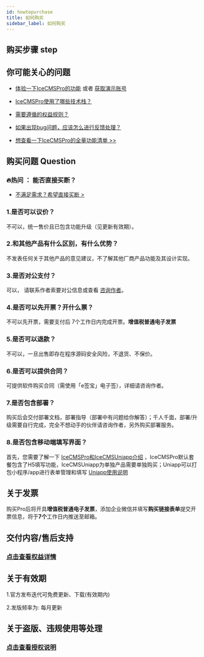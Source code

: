 ```yaml
---
id: howtopurchase
title: 如何购买
sidebar_label: 如何购买
---
```


## 购买步骤 step

<!-- ![](https://doc.tduckcloud.com/assets/img4.f18a8cda.png) -->

## 你可能关心的问题

+   [体验一下IceCMSPro的功能](https://pro.tduckcloud.com/) 或者 [获取演示账号](https://doc.tduckcloud.com/functionDesc/account.html)
    
+   [IceCMSPro使用了哪些技术栈？](https://doc.tduckcloud.com/buyPro/technology.html)
    
+   [需要遵循的权益规则？](https://doc.tduckcloud.com/buyPro/authorize.html)
    
+   [如果出现bug问题，应该怎么进行反馈处理？](https://doc.tduckcloud.com/buyPro/workOrder.html)
    
+   [想查看一下IceCMSPro的全量功能清单 >>](https://docs.qq.com/sheet/DSUhoR2pOc2RuZ0Va?tab=BB08J3)
    

## 购买问题 Question

### 🔥热问 ： 能否直接买断？

+   [不满足需求？希望直接买断 >](https://pro.tduckcloud.com/s/By3xkiBI)

### 1.是否可以议价？

不可以，统一售价且已包含功能升级（见更新有效期）。

### 2.和其他产品有什么区别，有什么优势？

不发表任何关于其他产品的意见建议，不了解其他厂商产品功能及其设计实现。

### 3.是否对公支付？

可以， 请联系作者索要对公信息或查看 [咨询作者](https://work.weixin.qq.com/kfid/kfc60ac355e8e8da022)。

### 4.是否可以先开票？开什么票？

不可以先开票，需要支付后 7个工作日内完成开票。**增值税普通电子发票**

### 5.是否可以退款？

不可以，一旦出售即存在程序源码安全风险，不退货、不保价。

### 6.是否可以提供合同？

可提供软件购买合同（需使用「e签宝」电子签），详细请咨询作者。

### 7.是否包含部署？

购买后会交付部署文档，部署指导（部署中有问题给你解答）；千人千面，部署/升级需要自行完成，完全不想动手的伙伴请咨询作者，另外购买部署服务。

### 8.是否包含移动端填写界面？

首先，您需要了解一下 [IceCMSPro和IceCMSUniapp介绍](https://doc.tduckcloud.com/functionDesc/index.html) ，IceCMSPro默认套餐包含了H5填写功能，IceCMSUniapp为单独产品需要单独购买；Uniapp可以打包小程序/app进行表单管理和填写 [Uniapp使用说明](https://doc.tduckcloud.com/functionDesc/uniappDesc.html)

## 关于发票

购买Pro后将开具**增值税普通电子发票**，添加企业微信并填写**购买链接表单**提交开票信息，将于**7个**工作日内推送至邮箱。

## 交付内容/售后支持

### [点击查看权益详情](https://doc.tduckcloud.com/buyPro/equity.html)

## 关于有效期

1.官方发布迭代可免费更新、下载(有效期内)

2.发版频率为: 每月更新

## 关于盗版、违规使用等处理

### [点击查看授权说明](https://doc.tduckcloud.com/buyPro/authorize.html)